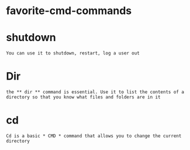 # favorite-cmd-commands

# shutdown
`You can use it to shutdown, restart, log a user out`
# Dir
`the ** dir ** command is essential. Use it to list the contents of a directory so that you know what files and folders are in it`
# cd
`Cd is a basic * CMD * command that allows you to change the current directory`

